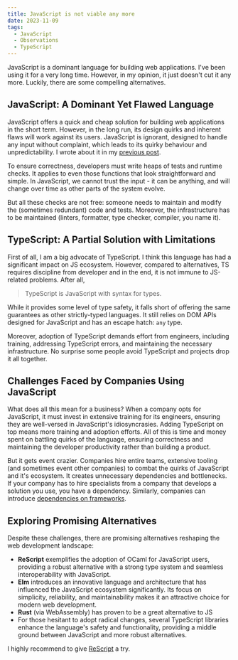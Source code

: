 ```yaml
---
title: JavaScript is not viable any more
date: 2023-11-09
tags:
  - JavaScript
  - Observations
  - TypeScript
---
```


JavaScript is a dominant language for building web applications. I've been using it for a very long time. However, in my opinion, it just doesn't cut it any more. Luckily, there are some compelling alternatives.

## JavaScript: A Dominant Yet Flawed Language

JavaScript offers a quick and cheap solution for building web applications in the short term. However, in the long run, its design quirks and inherent flaws will work against its users. JavaScript is ignorant, designed to handle any input without complaint, which leads to its quirky behaviour and unpredictability. I wrote about it in my [previous post](/blog/js-and-ts-are-flawed-languages).

To ensure correctness, developers must write heaps of tests and runtime checks. It applies to even those functions that look straightforward and simple. In JavaScript, we cannot trust the input - it can be anything, and will change over time as other parts of the system evolve.

But all these checks are not free: someone needs to maintain and modify the (sometimes redundant) code and tests. Moreover, the infrastructure has to be maintained (linters, formatter, type checker, compiler, you name it).

## TypeScript: A Partial Solution with Limitations

First of all, I am a big advocate of TypeScript. I think this language has had a significant impact on JS ecosystem. However, compared to alternatives, TS requires discipline from developer and in the end, it is not immune to JS-related problems. After all,

> TypeScript is JavaScript with syntax for types.

While it provides some level of type safety, it falls short of offering the same guarantees as other strictly-typed languages. It still relies on DOM APIs designed for JavaScript and has an escape hatch: `any` type.

Moreover, adoption of TypeScript demands effort from engineers, including training, addressing TypeScript errors, and maintaining the necessary infrastructure. No surprise some people avoid TypeScript and projects drop it all together.

## Challenges Faced by Companies Using JavaScript

What does all this mean for a business? When a company opts for JavaScript, it must invest in extensive training for its engineers, ensuring they are well-versed in JavaScript's idiosyncrasies. Adding TypeScript on top means more training and adoption efforts. All of this is time and money spent on battling quirks of the language, ensuring correctness and maintaining the developer productivity rather than building a product.

But it gets event crazier. Companies hire entire teams, extensive tooling (and sometimes event other companies) to combat the quirks of JavaScript and it's ecosystem. It creates unnecessary dependencies and bottlenecks. If your company has to hire specialists from a company that develops a solution you use, you have a dependency. Similarly, companies can introduce [dependencies on frameworks](/blog/dependencies-on-frontend-frameworks).

## Exploring Promising Alternatives

Despite these challenges, there are promising alternatives reshaping the web development landscape:

- **ReScript** exemplifies the adoption of OCaml for JavaScript users, providing a robust alternative with a strong type system and seamless interoperability with JavaScript.
- **Elm** introduces an innovative language and architecture that has influenced the JavaScript ecosystem significantly. Its focus on simplicity, reliability, and maintainability makes it an attractive choice for modern web development.
- **Rust** (via WebAssembly) has proven to be a great alternative to JS
- For those hesitant to adopt radical changes, several TypeScript libraries enhance the language's safety and functionality, providing a middle ground between JavaScript and more robust alternatives.

I highly recommend to give [ReScript](https://rescript-lang.org/) a try.
